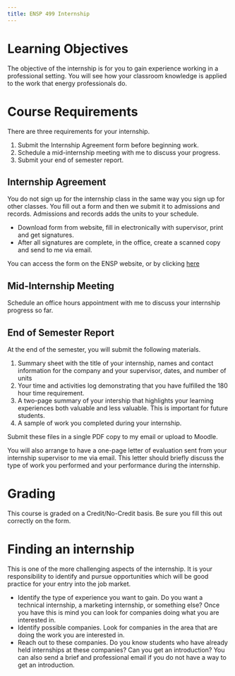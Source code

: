 ```yaml
---
title: ENSP 499 Internship
---
```



# Learning Objectives

The objective of the internship is for you to gain experience working in
a professional setting.  You will see how your classroom knowledge is
applied to the work that energy professionals do.


# Course Requirements

There are three requirements for your internship.

1. Submit the Internship Agreement form before beginning work.
2. Schedule a mid-internship meeting with me to discuss your progress.
3. Submit your end of semester report.


## Internship Agreement

You do not sign up for the internship class in the same way you sign up
for other classes.  You fill out a form and then we submit it to
admissions and records.  Admissions and records adds the units to your
schedule.

- Download form from website, fill in electronically with supervisor,
  print and get signatures.
- After all signatures are complete, in the office, create a scanned
  copy and send to me via email.

You can access the form on the ENSP website, or by clicking
[here](http://sonoma.edu/aa/docs/contract-courses/Internship%20Agreement%20Fillable.pdf)


## Mid-Internship Meeting

Schedule an office hours appointment with me to discuss your internship
progress so far.


## End of Semester Report

At the end of the semester, you will submit the following materials.

1. Summary sheet with the title of your internship, names and contact
information for the company and your supervisor, dates, and number of
units
2. Your time and activities log demonstrating that you have fulfilled
the 180 hour time requirement.
3. A two-page summary of your intership that highlights your learning
experiences both valuable and less valuable.  This is important for
future students.
4. A sample of work you completed during your internship.

Submit these files in a single PDF copy to my email or upload to Moodle.

You will also arrange to have a one-page letter of evaluation sent from your
internship supervisor to me via email.  This letter should briefly
discuss the type of work you performed and your performance during the
internship.

# Grading

This course is graded on a Credit/No-Credit basis.  Be sure you fill
this out correctly on the form.

# Finding an internship

This is one of the more challenging aspects of the internship.  It is
your responsibility to identify and pursue opportunities which will be
good practice for your entry into the job market.

- Identify the type of experience you want to gain.  Do you want a
  technical internship, a marketing internship, or something else?  Once
  you have this is mind you can look for companies doing what you are
  interested in.
- Identify possible companies.  Look for companies in the area that are
  doing the work you are interested in.
- Reach out to these companies.  Do you know students who have already
  held internships at these companies?  Can you get an introduction?
  You can also send a brief and professional email if you do not have a
  way to get an introduction.
